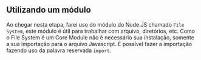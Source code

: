 ## Utilizando um módulo

Ao chegar nesta etapa, farei uso do módulo do Node.JS chamado `File System`, este módulo é útil para trabalhar com arquivo, diretórios, etc. Como o File System é um Core Module não é necessário sua instalação, somente a sua importação para o arquivo Javascript. É possível fazer a importação fazendo uso da palavra reservada `import`.